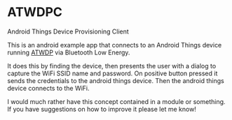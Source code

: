 # ATWDPC
Android Things Device Provisioning Client

This is an android example app that connects to an Android Things device running [ATWDP](https://github.com/chmoder/ATWDP) via Bluetooth Low Energy.

It does this by finding the device, then presents the user with a dialog to capture the WiFi SSID name and password.  On positive button pressed it sends the credentials to the android things device.  Then the android things device connects to the WiFi.

I would much rather have this concept contained in a module or something.  If you have suggestions on how to improve it please let me know!
